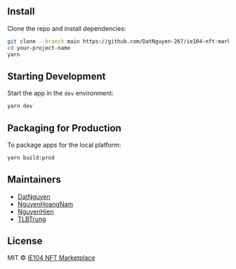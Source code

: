 ## Install

Clone the repo and install dependencies:

```bash
git clone --branch main https://github.com/DatNguyen-267/ie104-nft-marketplace.git your-project-name
cd your-project-name
yarn
```

## Starting Development

Start the app in the `dev` environment:

```bash
yarn dev
```

## Packaging for Production

To package apps for the local platform:

```bash
yarn build:prod
```

## Maintainers

- [DatNguyen](https://github.com/DatNguyen-267)
- [NguyenHoangNam](https://github.com/NguyenHoangNam-19520171)
- [NguyenHien](https://github.com/NguyenHien071202)
- [TLBTrung](https://github.com/TLBTrung-222)

## License

MIT © [IE104 NFT Marketplace](https://github.com/DatNguyen-267/ie104-nft-marketplace)
